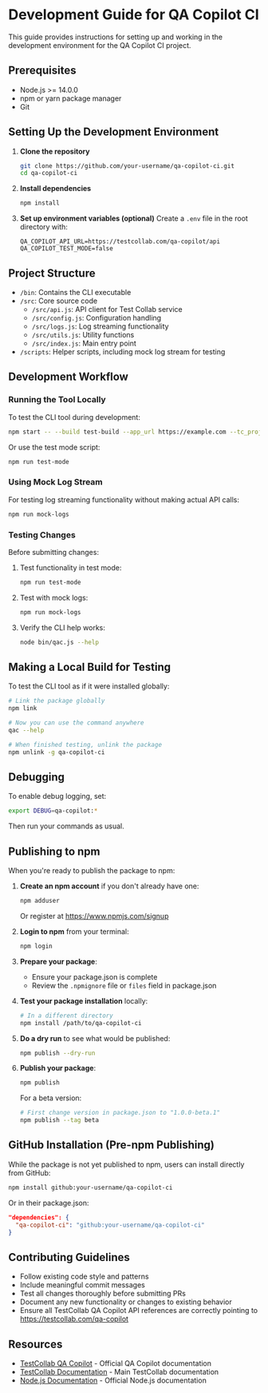 # Development Guide for QA Copilot CI

This guide provides instructions for setting up and working in the development environment for the QA Copilot CI project.

## Prerequisites

- Node.js >= 14.0.0
- npm or yarn package manager
- Git

## Setting Up the Development Environment

1. **Clone the repository**
   ```bash
   git clone https://github.com/your-username/qa-copilot-ci.git
   cd qa-copilot-ci
   ```

2. **Install dependencies**
   ```bash
   npm install
   ```

3. **Set up environment variables (optional)**
   Create a `.env` file in the root directory with:
   ```
   QA_COPILOT_API_URL=https://testcollab.com/qa-copilot/api
   QA_COPILOT_TEST_MODE=false
   ```

## Project Structure

- `/bin`: Contains the CLI executable
- `/src`: Core source code
  - `/src/api.js`: API client for Test Collab service
  - `/src/config.js`: Configuration handling
  - `/src/logs.js`: Log streaming functionality
  - `/src/utils.js`: Utility functions
  - `/src/index.js`: Main entry point
- `/scripts`: Helper scripts, including mock log stream for testing

## Development Workflow

### Running the Tool Locally

To test the CLI tool during development:

```bash
npm start -- --build test-build --app_url https://example.com --tc_project_id test-project --api_key test-key
```

Or use the test mode script:

```bash
npm run test-mode
```

### Using Mock Log Stream

For testing log streaming functionality without making actual API calls:

```bash
npm run mock-logs
```

### Testing Changes

Before submitting changes:

1. Test functionality in test mode:
   ```bash
   npm run test-mode
   ```

2. Test with mock logs:
   ```bash
   npm run mock-logs
   ```

3. Verify the CLI help works:
   ```bash
   node bin/qac.js --help
   ```

## Making a Local Build for Testing

To test the CLI tool as if it were installed globally:

```bash
# Link the package globally
npm link

# Now you can use the command anywhere
qac --help

# When finished testing, unlink the package
npm unlink -g qa-copilot-ci
```

## Debugging

To enable debug logging, set:

```bash
export DEBUG=qa-copilot:*
```

Then run your commands as usual.

## Publishing to npm

When you're ready to publish the package to npm:

1. **Create an npm account** if you don't already have one:
   ```bash
   npm adduser
   ```
   Or register at https://www.npmjs.com/signup

2. **Login to npm** from your terminal:
   ```bash
   npm login
   ```

3. **Prepare your package**:
   - Ensure your package.json is complete
   - Review the `.npmignore` file or `files` field in package.json

4. **Test your package installation** locally:
   ```bash
   # In a different directory
   npm install /path/to/qa-copilot-ci
   ```

5. **Do a dry run** to see what would be published:
   ```bash
   npm publish --dry-run
   ```

6. **Publish your package**:
   ```bash
   npm publish
   ```
   
   For a beta version:
   ```bash
   # First change version in package.json to "1.0.0-beta.1"
   npm publish --tag beta
   ```

## GitHub Installation (Pre-npm Publishing)

While the package is not yet published to npm, users can install directly from GitHub:

```bash
npm install github:your-username/qa-copilot-ci
```

Or in their package.json:

```json
"dependencies": {
  "qa-copilot-ci": "github:your-username/qa-copilot-ci"
}
```

## Contributing Guidelines

- Follow existing code style and patterns
- Include meaningful commit messages
- Test all changes thoroughly before submitting PRs
- Document any new functionality or changes to existing behavior
- Ensure all TestCollab QA Copilot API references are correctly pointing to https://testcollab.com/qa-copilot

## Resources

- [TestCollab QA Copilot](https://testcollab.com/qa-copilot) - Official QA Copilot documentation
- [TestCollab Documentation](https://help.testcollab.com/en/) - Main TestCollab documentation
- [Node.js Documentation](https://nodejs.org/en/docs/) - Official Node.js documentation
